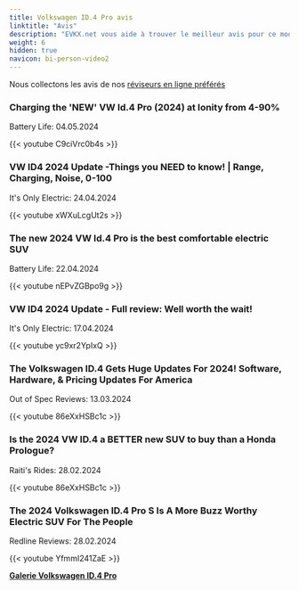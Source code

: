 ```yaml
---
title: Volkswagen ID.4 Pro avis
linktitle: "Avis"
description: "EVKX.net vous aide à trouver le meilleur avis pour ce modèle."
weight: 6
hidden: true
navicon: bi-person-video2
---
```

Nous collectons les avis de nos [réviseurs en ligne préférés](../../../../../guides/evreviewers/)

<div class="container text-center shadow p-2 pe-4 mb-5 bg-body-tertiary rounded border">
<h3>Charging the 'NEW' VW Id.4 Pro (2024) at Ionity from 4-90%</h3>
<p>Battery Life: 04.05.2024</p>

{{< youtube C9ciVrc0b4s >}}

</div>
<div class="container text-center shadow p-2 pe-4 mb-5 bg-body-tertiary rounded border">
<h3>VW ID4 2024 Update -Things you NEED to know! | Range, Charging, Noise, 0-100</h3>
<p>It's Only Electric: 24.04.2024</p>

{{< youtube xWXuLcgUt2s >}}

</div>
<div class="container text-center shadow p-2 pe-4 mb-5 bg-body-tertiary rounded border">
<h3>The new 2024 VW Id.4 Pro is the best comfortable electric SUV</h3>
<p>Battery Life: 22.04.2024</p>

{{< youtube nEPvZGBpo9g >}}

</div>
<div class="container text-center shadow p-2 pe-4 mb-5 bg-body-tertiary rounded border">
<h3>VW ID4 2024 Update - Full review: Well worth the wait!</h3>
<p>It's Only Electric: 17.04.2024</p>

{{< youtube yc9xr2YpIxQ >}}

</div>
<div class="container text-center shadow p-2 pe-4 mb-5 bg-body-tertiary rounded border">
<h3>The Volkswagen ID.4 Gets Huge Updates For 2024! Software, Hardware, & Pricing Updates For America</h3>
<p>Out of Spec Reviews: 13.03.2024</p>

{{< youtube 86eXxHSBc1c >}}

</div>
<div class="container text-center shadow p-2 pe-4 mb-5 bg-body-tertiary rounded border">
<h3>Is the 2024 VW ID.4 a BETTER new SUV to buy than a Honda Prologue?</h3>
<p>Raiti's Rides: 28.02.2024</p>

{{< youtube 86eXxHSBc1c >}}

</div>
<div class="container text-center shadow p-2 pe-4 mb-5 bg-body-tertiary rounded border">
<h3>The 2024 Volkswagen ID.4 Pro S Is A More Buzz Worthy Electric SUV For The People</h3>
<p>Redline Reviews: 28.02.2024</p>

{{< youtube YfmmI241ZaE >}}

</div>
<div class="mt-3 mb-3">
<a href="../gallery/" class="text-decoration-none text-black">
<strong><i class="bi-arrow-left"></i>Galerie  </strong>
</a>
<a href="../" class="text-decoration-none text-black float-end">
<strong>Volkswagen ID.4 Pro <i class="bi-arrow-right"></i></strong>
</a>
</div>
